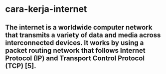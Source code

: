 # cara-kerja-internet

## The internet is a worldwide computer network that transmits a variety of data and media across interconnected devices. It works by using a packet routing network that follows Internet Protocol (IP) and Transport Control Protocol (TCP) [5].
